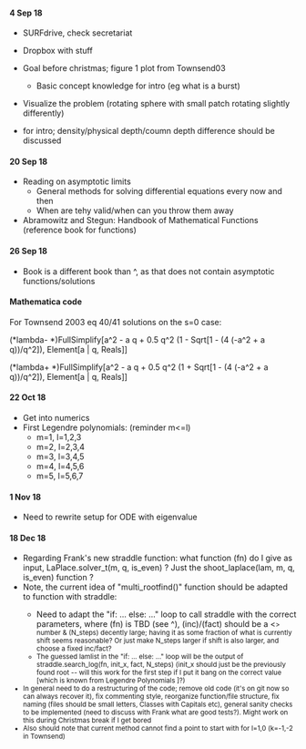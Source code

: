 #### 4 Sep 18

* SURFdrive, check secretariat
* Dropbox with stuff
* Goal before christmas; figure 1 plot from Townsend03
    - Basic concept knowledge for intro (eg what is a burst)
* Visualize the problem (rotating sphere with small patch rotating slightly differently)

* for intro; density/physical depth/coumn depth difference should be discussed


#### 20 Sep 18

* Reading on asymptotic limits
    - General methods for solving differential equations every now and then
    - When are tehy valid/when can you throw them away
* Abramowitz and Stegun: Handbook of Mathematical Functions (reference book for functions)


#### 26 Sep 18

* Book is a different book than ^, as that does not contain asymptotic functions/solutions


#### Mathematica code
For Townsend 2003 eq 40/41 solutions on the s=0 case:

(*lambda- *)FullSimplify[a^2 - a q + 0.5 q^2 (1 - Sqrt[1 - (4 (-a^2 + a q))/q^2]), Element[a | q, Reals]]

(*lambda+ *)FullSimplify[a^2 - a q + 0.5 q^2 (1 + Sqrt[1 - (4 (-a^2 + a q))/q^2]), Element[a | q, Reals]]


#### 22 Oct 18

* Get into numerics
* First Legendre polynomials: (reminder m<=l)
    - m=1, l=1,2,3
    - m=2, l=2,3,4
    - m=3, l=3,4,5
    - m=4, l=4,5,6
    - m=5, l=5,6,7


#### 1 Nov 18

* Need to rewrite setup for ODE with eigenvalue


#### 18 Dec 18

* Regarding Frank's new straddle function: what function (fn) do I give as input, LaPlace.solver_t(m, q, is_even) ? Just the shoot_laplace(lam, m, q, is_even) function ?
* Note, the current idea of "multi_rootfind(<args>)" function should be adapted to function with straddle:
  - Need to adapt the "if: ... else: ..." loop to call straddle with the correct parameters, where (fn) is TBD (see ^), (inc)/(fact) should be a <<SMALL>> number & (N_steps) decently large; having it as some fraction of what is currently shift seems reasonable? Or just make N_steps larger if shift is also larger, and choose a fixed inc/fact?
  - The guessed lamlist in the "if: ... else: ..." loop will be the output of straddle.search_log(fn, init_x, fact, N_steps) (init_x should just be the previously found root -- will this work for the first step if I put it bang on the correct value [which is known from Legendre Polynomials ]?)
* In general need to do a restructuring of the code; remove old code (it's on git now so can always recover it), fix commenting style, reorganize function/file structure, fix naming (files should be small letters, Classes with Capitals etc), general sanity checks to be implemented (need to discuss with Frank what are good tests?). Might work on this during Christmas break if I get bored
* Also should note that current method cannot find a point to start with for l=1,0 (k=-1,-2 in Townsend)


